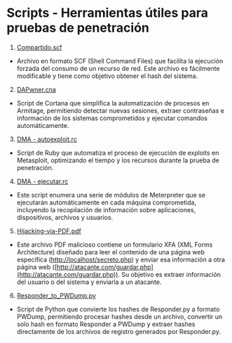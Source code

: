 # Scripts - Herramientas útiles para pruebas de penetración

1. [Compartido.scf](https://github.com/DragonJAR/Scripts/blob/master/Compartido.scf)
  * Archivo en formato SCF (Shell Command Files) que facilita la ejecución forzada del consumo de un recurso de red. Este archivo es fácilmente modificable y tiene como objetivo obtener el hash del sistema.
2. [DAPwner.cna](https://github.com/DragonJAR/Scripts/blob/master/DAPwner.cna)
  * Script de Cortana que simplifica la automatización de procesos en Armitage, permitiendo detectar nuevas sesiones, extraer contraseñas e información de los sistemas comprometidos y ejecutar comandos automáticamente.
3. [DMA - autoexploit.rc](https://github.com/DragonJAR/Scripts/blob/master/DMA%20-%20autoexploit.rc)
  * Script de Ruby que automatiza el proceso de ejecución de exploits en Metasploit, optimizando el tiempo y los recursos durante la prueba de penetración.
4. [DMA - ejecutar.rc](https://github.com/DragonJAR/Scripts/blob/master/DMA%20-%20ejecutar.rc)
  * Este script enumera una serie de módulos de Meterpreter que se ejecutarán automáticamente en cada máquina comprometida, incluyendo la recopilación de información sobre aplicaciones, dispositivos, archivos y usuarios.
5. [Hijacking-via-PDF.pdf](https://github.com/DragonJAR/Scripts/blob/master/Hijacking-via-PDF.pdf)
  * Este archivo PDF malicioso contiene un formulario XFA (XML Forms Architecture) diseñado para leer el contenido de una página web específica ([http://localhost/secreto.php](http://localhost/secreto.php)) y enviar esa información a otra página web ([http://atacante.com/guardar.php](http://atacante.com/guardar.php)). Su objetivo es extraer información del usuario o del sistema y enviarla a un atacante.
6. [Responder\_to\_PWDump.py](https://github.com/DragonJAR/Scripts/blob/master/Responder_to_PWDump.py)
  * Script de Python que convierte los hashes de Responder.py a formato PWDump, permitiendo procesar hashes desde un archivo, convertir un solo hash en formato Responder a PWDump y extraer hashes directamente de los archivos de registro generados por Responder.py.
